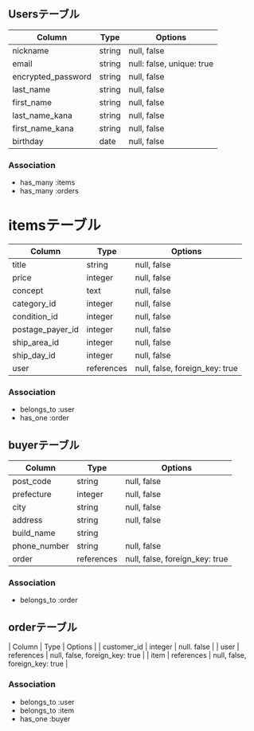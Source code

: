 ## Usersテーブル

| Column             | Type   | Options                   |
| ------------------ | ------ | ------------------------- |
| nickname           | string | null, false               |
| email              | string | null: false, unique: true |
| encrypted_password | string | null, false               |
| last_name          | string | null, false               |
| first_name         | string | null, false               |
| last_name_kana     | string | null, false               |
| first_name_kana    | string | null, false               |
| birthday           | date   | null, false               |

### Association

- has_many :items
- has_many :orders

# itemsテーブル

| Column             | Type       | Options                        |
| ------------------ | ---------- | ------------------------------ |
| title              | string     | null, false                    |
| price              | integer    | null, false                    |
| concept            | text       | null, false                    |
| category_id        | integer    | null, false                    |
| condition_id       | integer    | null, false                    |
| postage_payer_id   | integer    | null, false                    |
| ship_area_id       | integer    | null, false                    |
| ship_day_id        | integer    | null, false                    |
| user               | references | null, false, foreign_key: true |

### Association

- belongs_to :user
- has_one    :order

## buyerテーブル

| Column             | Type       | Options                        |
| ------------------ | ---------- | ------------------------------ |
| post_code          | string     | null, false                    |
| prefecture         | integer    | null, false                    |
| city               | string     | null, false                    |
| address            | string     | null, false                    |
| build_name         | string     |                                |
| phone_number       | string     | null, false                    |
| order              | references | null, false, foreign_key: true |

### Association

- belongs_to :order

## orderテーブル

| Column            | Type        | Options                         |
| customer_id       | integer     | null. false                     |
| user              | references  | null, false, foreign_key: true  |
| item              | references  | null, false, foreign_key: true  |

### Association

- belongs_to :user
- belongs_to :item
- has_one    :buyer